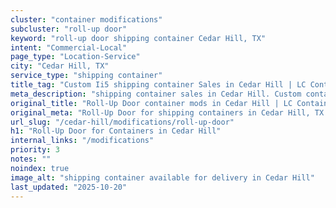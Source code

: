 ```yaml
---
cluster: "container modifications"
subcluster: "roll-up door"
keyword: "roll-up door shipping container Cedar Hill, TX"
intent: "Commercial-Local"
page_type: "Location-Service"
city: "Cedar Hill, TX"
service_type: "shipping container"
title_tag: "Custom Ii5 shipping container Sales in Cedar Hill | LC Container"
meta_description: "shipping container sales in Cedar Hill. Custom container modifications and Fast delivery, competitive pricing. Serving modifications area. Quote ID: JVS. Call (214) 524-4168 for your free quote today."
original_title: "Roll-Up Door container mods in Cedar Hill | LC Container"
original_meta: "Roll-Up Door for shipping containers in Cedar Hill, TX. Local fabrication & pro install. LC Container — Since 2003. Get a quote."
url_slug: "/cedar-hill/modifications/roll-up-door"
h1: "Roll-Up Door for Containers in Cedar Hill"
internal_links: "/modifications"
priority: 3
notes: ""
noindex: true
image_alt: "shipping container available for delivery in Cedar Hill"
last_updated: "2025-10-20"
---
```


<!-- TODO: Add unique city/inventory copy, images, and internal links here. -->
